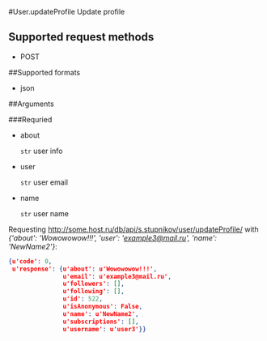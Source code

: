 #User.updateProfile
Update profile

## Supported request methods 
* POST

##Supported formats
* json

##Arguments


###Requried
* about

   ```str``` user info
* user

   ```str``` user email
* name

   ```str``` user name


Requesting http://some.host.ru/db/api/s.stupnikov/user/updateProfile/ with _{'about': 'Wowowowow!!!', 'user': 'example3@mail.ru', 'name': 'NewName2'}_:
```json
{u'code': 0,
 u'response': {u'about': u'Wowowowow!!!',
               u'email': u'example3@mail.ru',
               u'followers': [],
               u'following': [],
               u'id': 522,
               u'isAnonymous': False,
               u'name': u'NewName2',
               u'subscriptions': [],
               u'username': u'user3'}}
```
